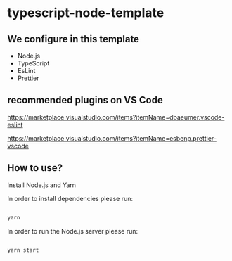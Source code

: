 # typescript-node-template

## We configure in this template

- Node.js
- TypeScript
- EsLint
- Prettier

## recommended plugins on VS Code

<https://marketplace.visualstudio.com/items?itemName=dbaeumer.vscode-eslint>

<https://marketplace.visualstudio.com/items?itemName=esbenp.prettier-vscode>

## How to use?

Install Node.js and Yarn

In order to install dependencies please run:

```bash

yarn

```

In order to run the Node.js server please run:

```bash

yarn start

```
